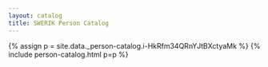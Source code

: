 ```yaml
---
layout: catalog
title: SWERIK Person Catalog
---
```

{% assign p = site.data._person-catalog.i-HkRfm34QRnYJtBXctyaMk %}
{% include person-catalog.html p=p %}

